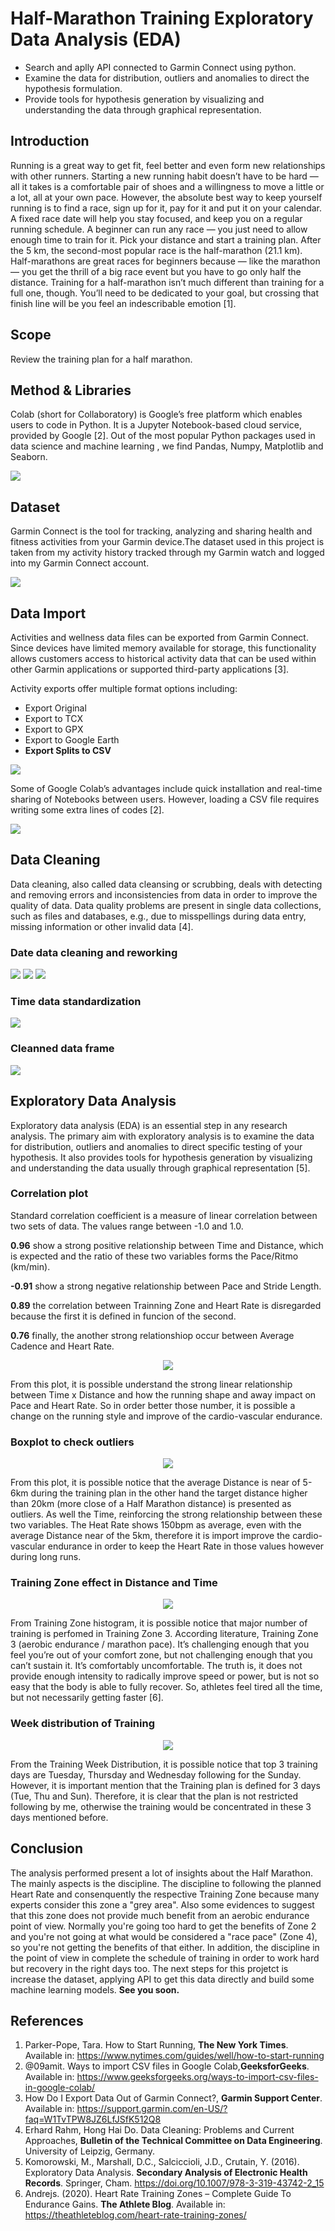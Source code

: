 # Half-Marathon Training Exploratory Data Analysis (EDA)
* Search and aplly API connected to Garmin Connect using python.
* Examine the data for distribution, outliers and anomalies to direct the hypothesis formulation.
* Provide tools for hypothesis generation by visualizing and understanding the data through graphical representation.

## Introduction
Running is a great way to get fit, feel better and even form new relationships with other runners. Starting a new running habit doesn’t have to be hard — all it takes is a comfortable pair of shoes and a willingness to move a little or a lot, all at your own pace. However, the absolute best way to keep yourself running is to find a race, sign up for it, pay for it and put it on your calendar. A fixed race date will help you stay focused, and keep you on a regular running schedule. A beginner can run any race — you just need to allow enough time to train for it. Pick your distance and start a training plan. After the 5 km, the second-most popular race is the half-marathon (21.1 km). Half-marathons are great races for beginners because — like the marathon — you get the thrill of a big race event but you have to go only half the distance. Training for a half-marathon isn’t much different than training for a full one, though. You’ll need to be dedicated to your goal, but crossing that finish line will be you feel an indescribable emotion [1].

## Scope
Review the training plan for a half marathon.

## Method & Libraries
Colab (short for Collaboratory) is Google’s free platform which enables users to code in Python. It is a Jupyter Notebook-based cloud service, provided by Google [2]. Out of the most popular Python packages used in data science and machine learning , we find Pandas, Numpy, Matplotlib and Seaborn.

![](images/libraries.png)

## Dataset
Garmin Connect is the tool for tracking, analyzing and sharing health and fitness activities from your Garmin device.The dataset used in this project is taken from my activity history tracked through my Garmin watch and logged into my Garmin Connect account.

![](images/garmin_2.jpeg)

## Data Import
Activities and wellness data files can be exported from Garmin Connect. Since devices have limited memory available for storage, this functionality allows customers access to historical activity data that can be used within other Garmin applications or supported third-party applications [3].

Activity exports offer multiple format options including:
* Export Original
* Export to TCX
* Export to GPX
* Export to Google Earth
* **Export Splits to CSV**

![](images/Impor_1.png)

Some of Google Colab’s advantages include quick installation and real-time sharing of Notebooks between users. 
However, loading a CSV file requires writing some extra lines of codes [2]. 

![](images/Impor_2.png)

## Data Cleaning
Data cleaning, also called data cleansing or scrubbing, deals with detecting and removing errors and inconsistencies from data in order to improve the quality of data. Data quality problems are present in single data collections, such as files and databases, e.g., due to misspellings during data entry, missing information or other invalid data [4].

### Date data cleaning and reworking 
![](images/Limpeza_1.png)
![](images/Limpeza_2.png)
![](images/Limpeza_3.png)

### Time data standardization 
![](images/Limpeza_5.png)

### Cleanned data frame
![](images/Limpeza_4.png)

## Exploratory Data Analysis
Exploratory data analysis (EDA) is an essential step in any research analysis. The primary aim with exploratory analysis is to examine the data for distribution, outliers and anomalies to direct specific testing of your hypothesis. It also provides tools for hypothesis generation by visualizing and understanding the data usually through graphical representation [5].

### Correlation plot
Standard correlation coefficient is a measure of linear correlation between two sets of data. The values range between -1.0 and 1.0.

**0.96** show a strong positive relationship between Time and Distance, which is expected and the ratio of these two variables forms the Pace/Ritmo (km/min).

**-0.91** show a strong negative relationship between Pace and Stride Length.

**0.89** the correlation between Trainning Zone and Heart Rate is disregarded because the first it is defined in funcion of the second.

**0.76** finally, the another strong relationshiop occur between Average Cadence and Heart Rate.

<p align="center">
   <a><img src="images/Imagem_1.png"></a>
</p>
From this plot, it is possible understand the strong linear relationship between Time x Distance and how the running shape and away impact on Pace and Heart Rate. So in order better those number, it is possible a change on the running style and improve of the cardio-vascular endurance.

### Boxplot to check outliers
<p align="center">
   <a><img src="images/Imagem_2.png"></a>
</p>
From this plot, it is possible notice that the average Distance is near of 5-6km during the training plan in the other hand the target distance higher than 20km (more close of a Half Marathon distance) is presented as outliers. As well the Time, reinforcing the strong relationship between these two variables. The Heat Rate shows 150bpm as average, even with the average Distance near of the 5km, therefore it is import improve the cardio-vascular endurance in order to keep the Heart Rate in those values however during long runs.

### Training Zone effect in Distance and Time
<p align="center">
   <a><img src="images/Imagem_3.png"></a>
</p>
From Training Zone histogram, it is possible notice that major number of training is perfomed in Training Zone 3. According literature, Training Zone 3 (aerobic endurance / marathon pace). It’s challenging enough that you feel you’re out of your comfort zone, but not challenging enough that you can’t sustain it. It’s comfortably uncomfortable. The truth is, it does not provide enough intensity to radically improve speed or power, but is not so easy that the body is able to fully recover. So, athletes feel tired all the time, but not necessarily getting faster [6].


### Week distribution of Training
<p align="center">
   <a><img src="images/week_training_2.png"></a>
</p>
From the Training Week Distribution, it is possible notice that top 3 training days are Tuesday, Thursday and Wednesday following for the Sunday. However, it is important mention that the Training plan is defined for 3 days (Tue, Thu and Sun). Therefore, it is clear that the plan is not restricted following by me, otherwise the training would be concentrated in these 3 days mentioned before.

## Conclusion
The analysis performed present a lot of insights about the Half Marathon. The mainly aspects is the discipline. The discipline to following the planned Heart Rate and consenquently the respective Training Zone because many experts consider this zone a "grey area". Also some evidences to suggest that this zone does not provide much benefit from an aerobic endurance point of view. Normally you're going too hard to get the benefits of Zone 2 and you're not going at what would be considered a "race pace" (Zone 4), so you're not getting the benefits of that either. In addition, the discipline in the point of view in complete the schedule of training in order to work hard but recovery in the right days too. The next steps for this projetct is increase the dataset, applying API to get this data directly and build some machine learning models. 
**See you soon.**


## References
1. Parker-Pope, Tara. How to Start Running, **The New York Times**. Available in: https://www.nytimes.com/guides/well/how-to-start-running
2. @09amit. Ways to import CSV files in Google Colab,**GeeksforGeeks**. Available in: https://www.geeksforgeeks.org/ways-to-import-csv-files-in-google-colab/
3. How Do I Export Data Out of Garmin Connect?, **Garmin Support Center**. Available in: https://support.garmin.com/en-US/?faq=W1TvTPW8JZ6LfJSfK512Q8  
4. Erhard Rahm, Hong Hai Do. Data Cleaning: Problems and Current Approaches, **Bulletin of the Technical Committee on Data Engineering**. University of Leipzig, Germany.
5. Komorowski, M., Marshall, D.C., Salciccioli, J.D., Crutain, Y. (2016). Exploratory Data Analysis. **Secondary Analysis of Electronic Health Records**. Springer, Cham. https://doi.org/10.1007/978-3-319-43742-2_15
6. Andrejs. (2020). Heart Rate Training Zones – Complete Guide To Endurance Gains. **The Athlete Blog**. Available in: https://theathleteblog.com/heart-rate-training-zones/


